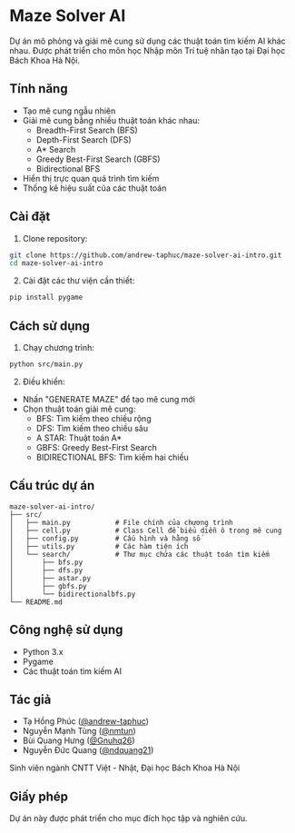 # Maze Solver AI

Dự án mô phỏng và giải mê cung sử dụng các thuật toán tìm kiếm AI khác nhau. Được phát triển cho môn học Nhập môn Trí tuệ nhân tạo tại Đại học Bách Khoa Hà Nội.

## Tính năng

- Tạo mê cung ngẫu nhiên
- Giải mê cung bằng nhiều thuật toán khác nhau:
  - Breadth-First Search (BFS)
  - Depth-First Search (DFS)
  - A\* Search
  - Greedy Best-First Search (GBFS)
  - Bidirectional BFS
- Hiển thị trực quan quá trình tìm kiếm
- Thống kê hiệu suất của các thuật toán

## Cài đặt

1. Clone repository:

```bash
git clone https://github.com/andrew-taphuc/maze-solver-ai-intro.git
cd maze-solver-ai-intro
```

2. Cài đặt các thư viện cần thiết:

```bash
pip install pygame
```

## Cách sử dụng

1. Chạy chương trình:

```bash
python src/main.py
```

2. Điều khiển:

- Nhấn "GENERATE MAZE" để tạo mê cung mới
- Chọn thuật toán giải mê cung:
  - BFS: Tìm kiếm theo chiều rộng
  - DFS: Tìm kiếm theo chiều sâu
  - A STAR: Thuật toán A\*
  - GBFS: Greedy Best-First Search
  - BIDIRECTIONAL BFS: Tìm kiếm hai chiều

## Cấu trúc dự án

```
maze-solver-ai-intro/
├── src/
│   ├── main.py           # File chính của chương trình
│   ├── cell.py           # Class Cell để biểu diễn ô trong mê cung
│   ├── config.py         # Cấu hình và hằng số
│   ├── utils.py          # Các hàm tiện ích
│   └── search/           # Thư mục chứa các thuật toán tìm kiếm
│       ├── bfs.py
│       ├── dfs.py
│       ├── astar.py
│       ├── gbfs.py
│       └── bidirectionalbfs.py
└── README.md
```

## Công nghệ sử dụng

- Python 3.x
- Pygame
- Các thuật toán tìm kiếm AI

## Tác giả

- Tạ Hồng Phúc ([@andrew-taphuc](https://github.com/andrew-taphuc))
- Nguyễn Mạnh Tùng ([@nmtun](https://github.com/nmtun))
- Bùi Quang Hưng ([@Gnuhq26](https://github.com/Gnuhq26))
- Nguyễn Đức Quang ([@ndquang21](https://github.com/ndquang21))

Sinh viên ngành CNTT Việt - Nhật, Đại học Bách Khoa Hà Nội

## Giấy phép
Dự án này được phát triển cho mục đích học tập và nghiên cứu.
